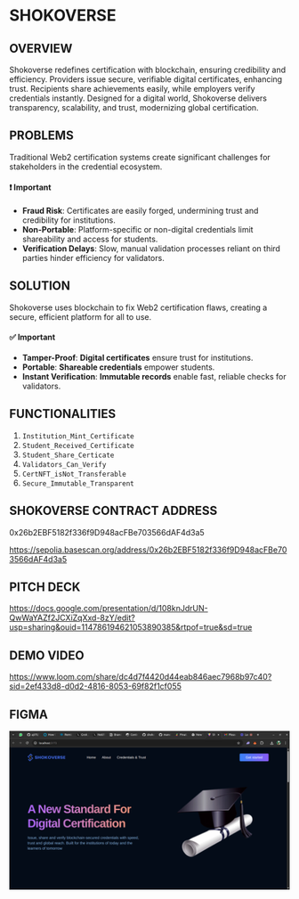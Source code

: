 # SHOKOVERSE

## OVERVIEW

Shokoverse redefines certification with blockchain, ensuring credibility and efficiency. Providers issue secure, verifiable digital certificates, enhancing trust. Recipients share achievements easily, while employers verify credentials instantly. Designed for a digital world, Shokoverse delivers transparency, scalability, and trust, modernizing global certification.

## PROBLEMS

Traditional Web2 certification systems create significant challenges for stakeholders in the credential ecosystem.

#### ❗ Important
- **Fraud Risk**: Certificates are easily forged, undermining trust and credibility for institutions.
- **Non-Portable**: Platform-specific or non-digital credentials limit shareability and access for students.
- **Verification Delays**: Slow, manual validation processes reliant on third parties hinder efficiency for validators.


## SOLUTION

Shokoverse uses blockchain to fix Web2 certification flaws, creating a secure, efficient platform for all to use.

#### ✅ Important
- **Tamper-Proof**: **Digital certificates** ensure trust for institutions.
- **Portable**: **Shareable credentials** empower students.
- **Instant Verification**: **Immutable records** enable fast, reliable checks for validators.

## FUNCTIONALITIES

1. `Institution_Mint_Certificate`
2. `Student_Received_Certificate`
3. `Student_Share_Certicate`
4. `Validators_Can_Verify`
5. `CertNFT_isNot_Transferable`
6. `Secure_Immutable_Transparent`


## SHOKOVERSE CONTRACT ADDRESS

0x26b2EBF5182f336f9D948acFBe703566dAF4d3a5

https://sepolia.basescan.org/address/0x26b2EBF5182f336f9D948acFBe703566dAF4d3a5

## PITCH DECK

https://docs.google.com/presentation/d/108knJdrUN-QwWaYAZf2JCXiZqXxd-8zY/edit?usp=sharing&ouid=114786194621053890385&rtpof=true&sd=true

## DEMO VIDEO

https://www.loom.com/share/dc4d7f4420d44eab846aec7968b97c40?sid=2ef433d8-d0d2-4816-8053-69f82f1cf055

## FIGMA
![Screenshot](/public/images/screenshot.png)
